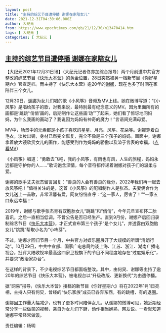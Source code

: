 ```yaml
---
layout: post
title: "主持的综艺节目遭停播 谢娜在家陪女儿"
date: 2021-12-31T04:30:06.000Z
author: 大纪元
from: https://www.epochtimes.com/gb/21/12/30/n13470414.htm
tags: [ 大纪元 ]
categories: [ 大纪元 ]
---
```

<!--1640925006000-->
[主持的综艺节目遭停播 谢娜在家陪女儿](https://www.epochtimes.com/gb/21/12/30/n13470414.htm)
------

<div>
<p>【大纪元2021年12月31日讯】（大纪元记者佟亦加综合报导）两个月前遭中共官方整改的综艺节目《<a href="https://www.epochtimes.com/gb/tag/%E5%BF%AB%E4%B9%90%E5%A4%A7%E6%9C%AC%E8%90%A5.html">快乐大本营</a>》的黄金位置，28日突然被另一档新节目《你好星期六》官宣定档。而主持了《快乐大本营》逾20年的<a href="https://www.epochtimes.com/gb/tag/%E8%B0%A2%E5%A8%9C.html">谢娜</a>，现在也多了时间在家陪伴三个女儿。</p><p>12月30日，<a href="https://www.epochtimes.com/gb/tag/%E8%B0%A2%E5%A8%9C.html">谢娜</a>为女儿们唱的歌《小风筝》音频及MV上线。她在微博写道：“《小风筝》是唱给孩子的歌，对我来说，最特别最有纪念意义的MV。因为里面所有的画都是‘跳跳’‘俏俏’画的，后期制作让这些画‘动”’了起来，她们看了惊讶地问妈妈，为什么我画的画动了？我说因为妈妈有神奇的魔力！”言语间充满母爱。</p><p>MV中，场景中的元素都是小孩子喜欢的星星、月亮、风筝、花朵等。谢娜穿着白毛衣，淡妆出镜，身材已然完全恢复，完全不像是三个孩子的妈妈。画面中，谢娜拿着放大镜欣赏女儿的画作，能感受到作为妈妈的骄傲以及溢于言表的幸福。（<a href="https://weibo.com/1192329374/L8pvTgRWq?pagetype=profilefeed" target="_blank" rel="noopener noreferrer">点看MV</a>）</p><p>《小风筝》唱道：“勇敢去飞吧，我的小风筝，有雨也有风，人生的旅程，妈妈永远都是守护你的人……”歌词饱含深情，每个音符都传递着谢娜对孩子们的温柔与爱。</p><p>谢娜的歌手丈夫张杰留言回复：“善良的人会有善良的缘分，2022年我们再一起去放风筝吧！”值得关注的是，这首《小风筝》的配唱制作人是张杰。夫妻俩合作为女儿送上一首歌，非常温馨有爱，网友纷纷直呼：“这一家人，厉害了！”“一家五口永远幸福！”</p><p>2019年，谢娜与歌手张杰育有双胞胎女儿“跳跳”和“俏俏”，今年元旦宣布怀二胎喜讯，之后一直相当低调，不曾公告是否已经生产。直到9月份，谢娜产后回归录制综艺节目《<a href="https://www.epochtimes.com/gb/tag/%E5%BF%AB%E4%B9%90%E5%A4%A7%E6%9C%AC%E8%90%A5.html">快乐大本营</a>》，才正式宣布第三个孩子“是个女儿”，并透露由双胞胎女儿“跳跳”帮取小名为“小咘芽”。</p><p>不过，谢娜才回归节目一个月，中共官方对娱乐圈展开了大规模的所谓“清朗行动”。10月29日，中共中宣部、国家广电总局约谈上海、江苏、浙江、湖南广播电视台，批评大陆收视率最高这四家卫视旗下的节目不同程度地存在“过度娱乐化”，并要求“政治家办台”。</p><p>在这样的背景下，不少电视综艺节目都面临整改。其中，由何炅、谢娜等主持了逾20年的综艺节目《快乐大本营》，被电视台以“升级改版、更新换代”为由遭停播。</p><p>据“网易”报导，《快乐大本营》接档的新节目《你好星期六》将在2022年1月1日亮相，主持人只有何炅，曾经的“快乐家族”成员已各奔东西，有的跳槽，有的退圈。</p><p>谢娜因工作量大幅减少，也有了更多时间陪伴女儿。从谢娜的微博可见，她近期经常分享一些做菜的视频，亲自为女儿们下厨，动作相当娴熟，网友说。一看就知道谢娜平常经常做饭。</p><p>责任编辑：杨明</p>
</div>
